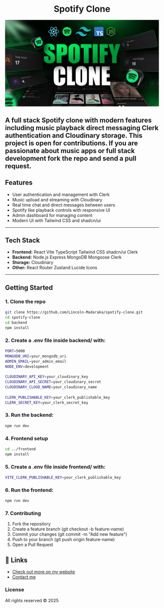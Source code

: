 <h1 align="center">Spotify Clone</h1>

![Demo App](/frontend/public/screenshot-for-readme.png)

A full stack Spotify clone with modern features including music playback direct messaging Clerk authentication and Cloudinary storage. This project is open for contributions. If you are passionate about music apps or full stack development fork the repo and send a pull request.  
---

## Features
- User authentication and management with Clerk  
- Music upload and streaming with Cloudinary  
- Real time chat and direct messages between users  
- Spotify like playback controls with responsive UI  
- Admin dashboard for managing content  
- Modern UI with Tailwind CSS and shadcn/ui  

---

## Tech Stack
- **Frontend:** React Vite TypeScript Tailwind CSS shadcn/ui Clerk  
- **Backend:** Node.js Express MongoDB Mongoose Clerk  
- **Storage:** Cloudinary  
- **Other:** React Router Zustand Lucide Icons  

---

## Getting Started

### 1. Clone the repo
```bash
git clone https://github.com/Lincoln-Madaraka/spotify-clone.git
cd spotify-clone
cd backend
npm install
```
### 2. Create a .env file inside backend/ with:
```bash
PORT=5000
MONGODB_URI=your_mongodb_uri
ADMIN_EMAIL=your_admin_email
NODE_ENV=development

CLOUDINARY_API_KEY=your_cloudinary_key
CLOUDINARY_API_SECRET=your_cloudinary_secret
CLOUDINARY_CLOUD_NAME=your_cloudinary_name

CLERK_PUBLISHABLE_KEY=your_clerk_publishable_key
CLERK_SECRET_KEY=your_clerk_secret_key
```
### 3. Run the backend:
```bash
npm run dev
```
### 4. Frontend setup
```bash
cd ../frontend
npm install
```
### 5. Create a .env file inside frontend/ with:
```bash
VITE_CLERK_PUBLISHABLE_KEY=your_clerk_publishable_key
```
### 6. Run the frontend:
```bash
npm run dev
```
### 7. Contributing
1. Fork the repository
2. Create a feature branch (git checkout -b feature-name)
3. Commit your changes (git commit -m "Add new feature")
4. Push to your branch (git push origin feature-name)
5. Open a Pull Request

## 🔗 Links
- [Check out more on my website](https://hello-lincoln-prime.vercel.app/)  
- [Contact me](mailto:madarakalincoln48@gmail.com)

### License
All rights reserved © 2025
